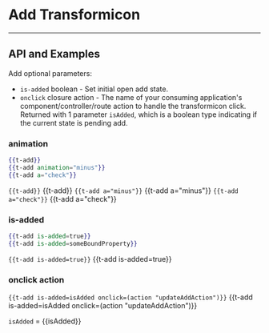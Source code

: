# Add Transformicon
---
## API and Examples
Add optional parameters:
  * `is-added` boolean - Set initial open add state.
  * `onclick` closure action - The name of your consuming application's component/controller/route action to handle the transformicon click. Returned with 1 parameter `isAdded`, which is a boolean type indicating if the current state is pending add.

### animation
```handlebars
{{t-add}}
{{t-add animation="minus"}}
{{t-add a="check"}}
```
`{{t-add}}` {{t-add}}
`{{t-add a="minus"}}` {{t-add a="minus"}}
`{{t-add a="check"}}` {{t-add a="check"}}

### is-added
```handlebars
{{t-add is-added=true}}
{{t-add is-added=someBoundProperty}}
```
`{{t-add is-added=true}}` {{t-add is-added=true}}

### onclick action
`{{t-add is-added=isAdded onclick=(action "updateAddAction")}}` {{t-add is-added=isAdded onclick=(action "updateAddAction")}}

`isAdded` = {{isAdded}}
